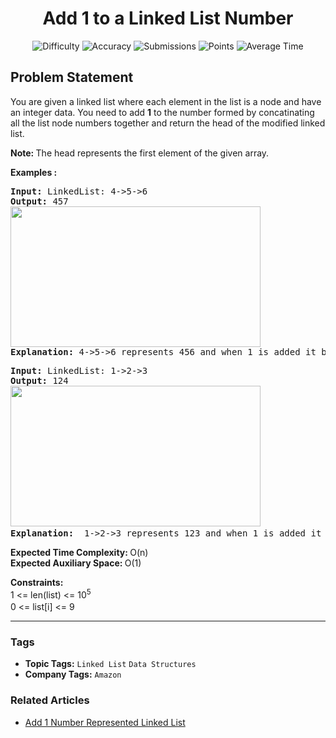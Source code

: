 <h1 align="center">Add 1 to a Linked List Number</h1>

<p align="center">
  <img alt="Difficulty" title="Difficulty" src="https://custom-icon-badges.demolab.com/badge/Difficulty: Medium-1F222E?style=for-the-badge&logoColor=white&logo=fire"/>
  <img alt="Accuracy" title="Accuracy" src="https://custom-icon-badges.demolab.com/badge/Accuracy: 31.91%25-1F222E?style=for-the-badge&logoColor=white&logo=target"/>
  <img alt="Submissions" title="Submissions" src="https://custom-icon-badges.demolab.com/badge/Submissions: 326K+-1F222E?style=for-the-badge&logoColor=white&logo=repo"/>
  <img alt="Points" title="Points" src="https://custom-icon-badges.demolab.com/badge/Points: 4-1F222E?style=for-the-badge&logoColor=white&logo=award"/>
  <img alt="Average Time" title="Average Time" src="https://custom-icon-badges.demolab.com/badge/Average%20Time: 20m-1F222E?style=for-the-badge&logoColor=white&logo=clock"/>
</p>

## Problem Statement

You are given a linked list where each element in the list is a node and have an integer data. You need to add <b>1</b> to the number formed by concatinating all the list node numbers together and return the head of the modified linked list. 

<b>Note: </b>The head represents the first element of the given array.

<b>Examples :</b>

<pre><b>Input: </b>LinkedList: 4->5->6
<b>Output: </b>457<br><img src="https://media.geeksforgeeks.org/img-practice/prod/addEditProblem/700053/Web/Other/blobid0_1722278845.png" alt="" title="" width="400" height="225"/><br><b>Explanation:</b> 4->5->6 represents 456 and when 1 is added it becomes 457. 
</pre>

<pre><b>Input: </b>LinkedList: 1->2->3
<b>Output: </b>124<br><img src="https://media.geeksforgeeks.org/img-practice/prod/addEditProblem/700053/Web/Other/blobid1_1722278908.png" alt="" title="" width="400" height="225"/> <br><b>Explanation:</b>  1->2->3 represents 123 and when 1 is added it becomes 124. </pre>

<b>Expected Time Complexity: </b>O(n)<br><b>Expected Auxiliary Space: </b>O(1)

<b>Constraints:</b><br>1 <= len(list) <= 10<sup>5<br></sup>0 <= list[i] <= 9<sup><br></sup>


<hr>

### Tags
- **Topic Tags:** `Linked List` `Data Structures`
- **Company Tags:** `Amazon`

### Related Articles
- [Add 1 Number Represented Linked List](https://www.geeksforgeeks.org/add-1-number-represented-linked-list/)
